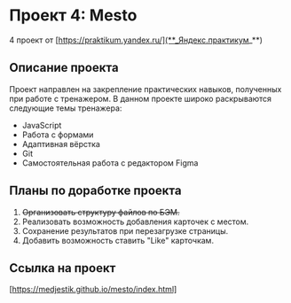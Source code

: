 # Проект 4: Mesto

4 проект от [https://praktikum.yandex.ru/](**_Яндекс.практикум_**)

## Описание проекта

Проект направлен на закрепление практических навыков, полученных при работе с тренажером. 
В данном проекте широко раскрываются следующие темы тренажера: 

* JavaScript
* Работа с формами
* Адаптивная вёрстка
* Git
* Самостоятельная работа с редактором Figma

## Планы по доработке проекта

1. ~~Организовать структуру файлов по БЭМ.~~ 
2. Реализовать возможность добавления карточек с местом.
3. Сохранение результатов при перезагрузке страницы.
4. Добавить возможность ставить "Like" карточкам.

## Ссылка на проект 
[https://medjestik.github.io/mesto/index.html]